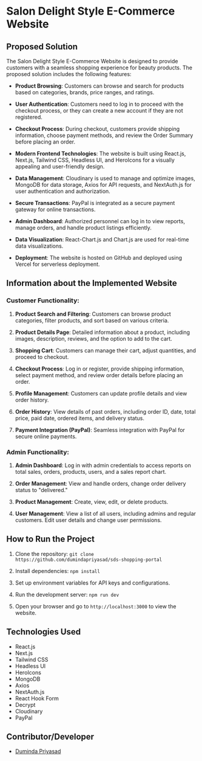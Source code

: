 # Salon Delight Style E-Commerce Website

## Proposed Solution

The Salon Delight Style E-Commerce Website is designed to provide customers with a seamless shopping experience for beauty products. The proposed solution includes the following features:

- **Product Browsing**: Customers can browse and search for products based on categories, brands, price ranges, and ratings.

- **User Authentication**: Customers need to log in to proceed with the checkout process, or they can create a new account if they are not registered.

- **Checkout Process**: During checkout, customers provide shipping information, choose payment methods, and review the Order Summary before placing an order.

- **Modern Frontend Technologies**: The website is built using React.js, Next.js, Tailwind CSS, Headless UI, and HeroIcons for a visually appealing and user-friendly design.

- **Data Management**: Cloudinary is used to manage and optimize images, MongoDB for data storage, Axios for API requests, and NextAuth.js for user authentication and authorization.

- **Secure Transactions**: PayPal is integrated as a secure payment gateway for online transactions.

- **Admin Dashboard**: Authorized personnel can log in to view reports, manage orders, and handle product listings efficiently.

- **Data Visualization**: React-Chart.js and Chart.js are used for real-time data visualizations.

- **Deployment**: The website is hosted on GitHub and deployed using Vercel for serverless deployment.

## Information about the Implemented Website

### Customer Functionality:

1. **Product Search and Filtering**: Customers can browse product categories, filter products, and sort based on various criteria.

2. **Product Details Page**: Detailed information about a product, including images, description, reviews, and the option to add to the cart.

3. **Shopping Cart**: Customers can manage their cart, adjust quantities, and proceed to checkout.

4. **Checkout Process**: Log in or register, provide shipping information, select payment method, and review order details before placing an order.

5. **Profile Management**: Customers can update profile details and view order history.

6. **Order History**: View details of past orders, including order ID, date, total price, paid date, ordered items, and delivery status.

7. **Payment Integration (PayPal)**: Seamless integration with PayPal for secure online payments.

### Admin Functionality:

1. **Admin Dashboard**: Log in with admin credentials to access reports on total sales, orders, products, users, and a sales report chart.

2. **Order Management**: View and handle orders, change order delivery status to "delivered."

3. **Product Management**: Create, view, edit, or delete products.

4. **User Management**: View a list of all users, including admins and regular customers. Edit user details and change user permissions.

## How to Run the Project

1. Clone the repository: `git clone https://github.com/dumindapriyasad/sds-shopping-portal`

2. Install dependencies: `npm install`

3. Set up environment variables for API keys and configurations.

4. Run the development server: `npm run dev`

5. Open your browser and go to `http://localhost:3000` to view the website.

## Technologies Used

- React.js
- Next.js
- Tailwind CSS
- Headless UI
- HeroIcons
- MongoDB
- Axios
- NextAuth.js
- React Hook Form
- Decrypt
- Cloudinary
- PayPal

## Contributor/Developer

- [Duminda Priyasad](https://github.com/dumindapriyasad)